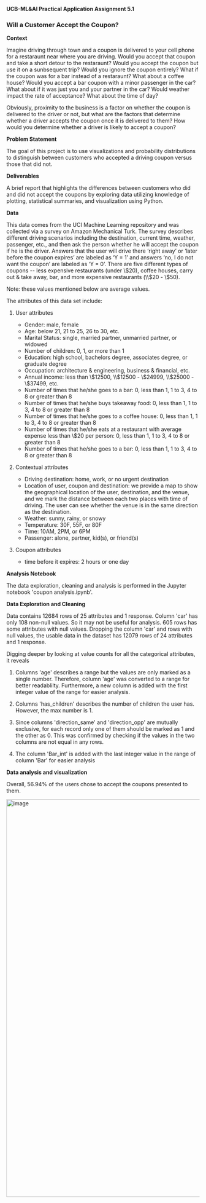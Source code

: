 **UCB-ML&AI Practical Application Assignment 5.1**

### Will a Customer Accept the Coupon?

**Context**

Imagine driving through town and a coupon is delivered to your cell phone for a restaraunt near where you are driving. Would you accept that coupon and take a short detour to the restaraunt? Would you accept the coupon but use it on a sunbsequent trip? Would you ignore the coupon entirely? What if the coupon was for a bar instead of a restaraunt? What about a coffee house? Would you accept a bar coupon with a minor passenger in the car? What about if it was just you and your partner in the car? Would weather impact the rate of acceptance? What about the time of day?

Obviously, proximity to the business is a factor on whether the coupon is delivered to the driver or not, but what are the factors that determine whether a driver accepts the coupon once it is delivered to them? How would you determine whether a driver is likely to accept a coupon?

**Problem Statement**

The goal of this project is to use visualizations and probability distributions to distinguish between customers who accepted a driving coupon versus those that did not.

**Deliverables**

A brief report that highlights the differences between customers who did and did not accept the coupons by exploring data utilizing knowledge of plotting, statistical summaries, and visualization using Python.

**Data**

This data comes from the UCI Machine Learning repository and was collected via a survey on Amazon Mechanical Turk. The survey describes different driving scenarios including the destination, current time, weather, passenger, etc., and then ask the person whether he will accept the coupon if he is the driver. Answers that the user will drive there ‘right away’ or ‘later before the coupon expires’ are labeled as ‘Y = 1’ and answers ‘no, I do not want the coupon’ are labeled as ‘Y = 0’.  There are five different types of coupons -- less expensive restaurants (under \\$20), coffee houses, carry out & take away, bar, and more expensive restaurants (\\$20 - \\$50). 

Note: these values mentioned below are average values.

The attributes of this data set include:
1. User attributes
    -  Gender: male, female
    -  Age: below 21, 21 to 25, 26 to 30, etc.
    -  Marital Status: single, married partner, unmarried partner, or widowed
    -  Number of children: 0, 1, or more than 1
    -  Education: high school, bachelors degree, associates degree, or graduate degree
    -  Occupation: architecture & engineering, business & financial, etc.
    -  Annual income: less than \\$12500, \\$12500 - \\$24999, \\$25000 - \\$37499, etc.
    -  Number of times that he/she goes to a bar: 0, less than 1, 1 to 3, 4 to 8 or greater than 8
    -  Number of times that he/she buys takeaway food: 0, less than 1, 1 to 3, 4 to 8 or greater
    than 8
    -  Number of times that he/she goes to a coffee house: 0, less than 1, 1 to 3, 4 to 8 or
    greater than 8
    -  Number of times that he/she eats at a restaurant with average expense less than \\$20 per
    person: 0, less than 1, 1 to 3, 4 to 8 or greater than 8
    -  Number of times that he/she goes to a bar: 0, less than 1, 1 to 3, 4 to 8 or greater than 8
    

2. Contextual attributes
    - Driving destination: home, work, or no urgent destination
    - Location of user, coupon and destination: we provide a map to show the geographical
    location of the user, destination, and the venue, and we mark the distance between each
    two places with time of driving. The user can see whether the venue is in the same
    direction as the destination.
    - Weather: sunny, rainy, or snowy
    - Temperature: 30F, 55F, or 80F
    - Time: 10AM, 2PM, or 6PM
    - Passenger: alone, partner, kid(s), or friend(s)


3. Coupon attributes
    - time before it expires: 2 hours or one day

**Analysis Notebook**

The data exploration, cleaning and analysis is performed in the Jupyter notebook 'coupon analysis.ipynb'. 

**Data Exploration and Cleaning**

Data contains 12684 rows of 25 attributes and 1 response. Column 'car' has only 108 non-null values. So it may not be useful for analysis. 605 rows has some attributes with null values. Dropping the column 'car' and rows with null values, the usable data in the dataset has 12079 rows of 24 attributes and 1 response. 

Digging deeper by looking at value counts for all the categorical attributes, it reveals 

1. Columns 'age' describes a range but the values are only marked as a single number. Therefore, column 'age' was converted to a range for better readablilty. Furthermore, a new column is added with the first integer value of the range for easier analysis. 

2. Columns 'has_children' describes the number of children the user has. However, the max number is 1.  

3. Since columns 'direction_same' and 'direction_opp' are mutually exclusive, for each record only one of them should be marked as 1 and the other as 0. This was confirmed by checking if the values in the two columns are not equal in any rows. 

4. The column 'Bar_int' is added with the last integer value in the range of column 'Bar' for easier analysis

**Data analysis and visualization**

Overall, 56.94% of the users chose to accept the coupons presented to them.

<img width="1035" alt="image" src="https://user-images.githubusercontent.com/90078929/212805114-5386f047-47e5-4956-8be5-76d707935072.png">


